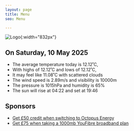 ```yaml
---
layout: page
title: Menu
seo: Menu

---
```


![Logo](/images/logo.jpg){:width="832px"}

<!-- weather_marker starts -->
## On Saturday, 10 May 2025

- The average temperature today is 12.12˚C,
- With highs of 12.12˚C and lows of 12.12˚C,
- It may feel like 11.08˚C with scattered clouds
- The wind speed is 2.89m/s and visibility is 10000m
- The pressure is 1015hPa and humidity is 65%
- The sun will rise at 04:22 and set at 19:46

<!-- weather_marker ends -->

## Sponsors

- [Get £50 credit when switching to Octopus Energy](https://bit.ly/3oD1nnS)
- [Get £75 when taking a 1000mb YouFibre broadband plan](https://aklam.io/91zWhU?)
